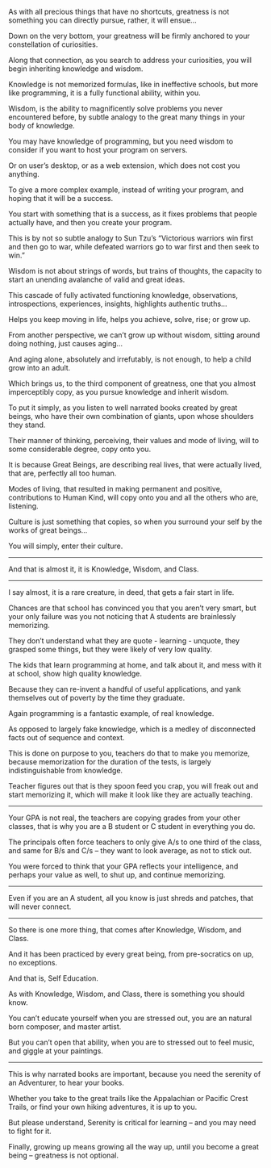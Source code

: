 As with all precious things that have no shortcuts,
greatness is not something you can directly pursue, rather, it will ensue...

Down on the very bottom,
your greatness will be firmly anchored to your constellation of curiosities.

Along that connection, as you search to address your curiosities,
you will begin inheriting knowledge and wisdom.

Knowledge is not memorized formulas, like in ineffective schools,
but more like programming, it is a fully functional ability, within you.

Wisdom, is the ability to magnificently solve problems you never encountered before,
by subtle analogy to the great many things in your body of knowledge.

You may have knowledge of programming,
but you need wisdom to consider if you want to host your program on servers.

Or on user’s desktop, or as a web extension,
which does not cost you anything.

To give a more complex example, instead of writing your program,
and hoping that it will be a success.

You start with something that is a success, as it fixes problems that people actually have,
and then you create your program.

This is by not so subtle analogy to Sun Tzu’s
“Victorious warriors win first and then go to war, while defeated warriors go to war first and then seek to win.”

Wisdom is not about strings of words, but trains of thoughts,
the capacity to start an unending avalanche of valid and great ideas.

This cascade of fully activated functioning knowledge,
observations, introspections, experiences, insights, highlights authentic truths…

Helps you keep moving in life,
helps you achieve, solve, rise; or grow up.

From another perspective, we can’t grow up without wisdom,
sitting around doing nothing, just causes aging…

And aging alone,
absolutely and irrefutably, is not enough, to help a child grow into an adult.

Which brings us, to the third component of greatness,
one that you almost imperceptibly copy, as you pursue knowledge and inherit wisdom.

To put it simply, as you listen to well narrated books created by great beings,
who have their own combination of giants, upon whose shoulders they stand.

Their manner of thinking, perceiving, their values and mode of living,
will to some considerable degree, copy onto you.

It is because Great Beings, are describing real lives,
that were actually lived, that are, perfectly all too human.

Modes of living, that resulted in making permanent and positive,
contributions to Human Kind, will copy onto you and all the others who are, listening.

Culture is just something that copies,
so when you surround your self by the works of great beings…

You will simply,
enter their culture.

---

And that is almost it,
it is Knowledge, Wisdom, and Class.

---

I say almost, it is a rare creature, in deed,
that gets a fair start in life.

Chances are that school has convinced you that you aren’t very smart,
but your only failure was you not noticing that A students are brainlessly memorizing.

They don’t understand what they are quote - learning - unquote,
they grasped some things, but they were likely of very low quality.

The kids that learn programming at home,
and talk about it, and mess with it at school, show high quality knowledge.

Because they can re-invent a handful of useful applications,
and yank themselves out of poverty by the time they graduate.

Again programming is a fantastic example,
of real knowledge.

As opposed to largely fake knowledge,
which is a medley of disconnected facts out of sequence and context.

This is done on purpose to you, teachers do that to make you memorize,
because memorization for the duration of the tests, is largely indistinguishable from knowledge.

Teacher figures out that is they spoon feed you crap,
you will freak out and start memorizing it, which will make it look like they are actually teaching.

---

Your GPA is not real, the teachers are copying grades from your other classes,
that is why you are a B student or C student in everything you do.

The principals often force teachers to only give A/s to one third of the class,
and same for B/s and C/s – they want to look average, as not to stick out.

You were forced to think that your GPA reflects your intelligence,
and perhaps your value as well, to shut up, and continue memorizing.

---

Even if you are an A student,
all you know is just shreds and patches, that will never connect.

---

 So there is one more thing,
that comes after Knowledge, Wisdom, and Class.

And it has been practiced by every great being, from pre-socratics on up,
no exceptions.

And that is,
Self Education.

As with Knowledge, Wisdom, and Class,
there is something you should know.

You can’t educate yourself when you are stressed out,
you are an natural born composer, and master artist.

But you can’t open that ability,
when you are to stressed out to feel music, and giggle at your paintings.

---

This is why narrated books are important,
because you need the serenity of an Adventurer, to hear your books.

Whether you take to the great trails like the Appalachian or Pacific Crest Trails,
or find your own hiking adventures, it is up to you.

But please understand,
Serenity is critical for learning – and you may need to fight for it.

Finally, growing up means growing all the way up,
until you become a great being – greatness is not optional.
